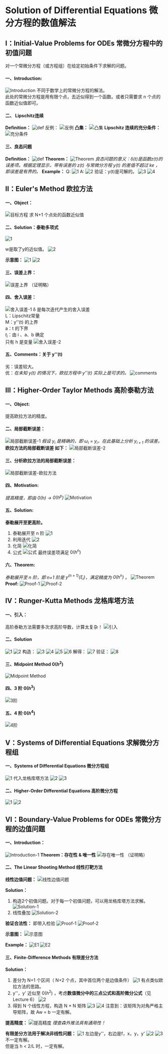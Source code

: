 # Solution of Differential Equations 微分方程的数值解法

## Ⅰ：Initial-Value Problems for ODEs 常微分方程中的初值问题
对一个常微分方程（或方程组）在给定初始条件下求解的问题。
#### 一、Introduction:
![Introduction](ODE-Introduction.png)
不同于数学上的常微分方程的解法。  
此处的常微分方程是用有限个点，去近似得到一个函数。或者只需要求 n 个点的函数近似值即可。
#### 二、 Lipschitz连续
**Definition：**
![def](<ODE-Lipschitz 连续.png>)
反例：
![反例](<ODE-Lipschitz 连续-反例.png>)
**凸集：**
![凸集](ODE-凸集.png)
**Lipschitz 连续的充分条件：**
![充分条件](<ODE-Lipschitz 连续-充分条件.png>)
#### 三、良态问题
**Definition：**
![def](ODE-良态问题定义.png)
**Theorem：**
![Theorem](ODE-良态问题定理.png)
*良态问题的意义：δ(t)是函数z(t)的误差项。根据定理显示，带有误差的 z(t) 与常微分方程 y(t) 的差值不超过 ke ，即误差是有界的。*
**Example：**
Q:
![1](ODE-良态问题-E1.png)
A:
![2](ODE-良态问题-E2.png)
验证：y(t)是可解的。
![3](ODE-良态问题-E3.png)
![4](ODE-良态问题-E4.png)

## Ⅱ：Euler's Method 欧拉方法
#### 一、Object：
![目标方程](欧拉方法-目标方程.png)
求 N+1 个点处的函数近似值
#### 二、Solution：泰勒多项式
![1](欧拉方法-1.png)

w是取了y的近似值。
![2](欧拉方法-2.png)

**示意图：**
![1](欧拉方法-示意图-1.png)
![2](欧拉方法-示意图-2.png)

#### 三、误差上界：
![误差上界](欧拉方法-误差上界.png)
（证明略）

#### 四、舍入误差：
![舍入误差-1](欧拉方法-舍入误差-1.png)
δ 是每次迭代产生的舍入误差  
L：Lipschitz常量  
M：y''(t) 的上界  
a：t 的下界  
$t_i$：由 i 、a、b 确定  
只有 h 是变量
![舍入误差-2](欧拉方法-舍入误差-2.png)

#### 五、Comments：关于 y''(t)  
劣：误差较大。  
优：*在未知 y(t) 的情况下，欧拉方程中 y''(t) 实际上是可求的。*
![comments](欧拉方法-分析.png)

## Ⅲ：Higher-Order Taylor Methods 高阶泰勒方法
#### 一、Object:
提高欧拉方法的精度。

#### 二、局部截断误差：
![局部截断误差-1](高阶泰勒-局部截断误差定义-1.png)
*假设 $y_i$ 是精确的，即 $ω_i$ = $y_i$，在此基础上分析 $y_{i+1}$ 的误差。*  
**欧拉方法的局部截断误差 如下：**
![局部截断误差-2](高阶泰勒-局部截断误差定义-2.png)


#### 三、分析欧拉方法的局部截断误差：
![局部截断误差-欧拉方法](高阶泰勒-局部截断误差-欧拉方法.png)

#### 四、Motivation:
*提高精度，即由 $0(h)$ -> $0(h^p)$*
![Motivation](高阶泰勒-Motivation.png)


#### 五、Solution:
**泰勒展开至更高阶。**
1. 泰勒展开至 n 阶
![1](高阶泰勒-Solution-1.png)
2. 利用迭代
![2](高阶泰勒-Solution-2.png)
3. 化简
![化简](高阶泰勒-化简.png)
4. 公式
![公式](高阶泰勒-公式.png)
最终误差项满足 $0(h^n)$
#### 六、Theorem:
*泰勒展开至 n 阶，即 n+1 阶是 $y^{(n+1)}(ξ_i)$，满足精度为 $0(h^n)$ 。*
![Theorem](高阶泰勒-Theorem.png)
**Proof:**
![Proof-1](高阶泰勒-Theorem-Proof-1.png)
![Proof-2](高阶泰勒-Theorem-Proof-2.png)


## Ⅳ：Runger-Kutta Methods 龙格库塔方法
#### 一、引入：
高阶泰勒方法需要多次求高阶导数，计算太复杂！
![引入](龙格库塔方法-引入.png)

#### 二、Solution
![1](龙格库塔方法-1.png)
![2](龙格库塔方法-2.png)
构造：
![3](龙格库塔方法-3.png)
![4](龙格库塔方法-4.png)
![5](龙格库塔方法-5.png)
![6](龙格库塔方法-6.png)
解得：
![7](龙格库塔方法-7.png)
验证：
![8](龙格库塔方法-8.png)

#### 三、Midpoint Method $0(h^2)$
![Midpoint Method](<龙格库塔方法-Midpoint Method.png>)

#### 四、3 阶 $0(h^3)$
![3阶](龙格库塔方法-3阶.png)

#### 五、4 阶 $0(h^4)$
![4阶](龙格库塔方法-4阶.png)

## Ⅴ：Systems of Differential Equations 求解微分方程组

#### 一、Systems of Differential Equations 微分方程组
![1](微分方程组-1.png)
代入龙格库塔方法
![2](微分方程组-2.png)
![3](微分方程组-3.png)

#### 二、Higher-Order Differential Equations 高阶微分方程
![1](高阶微分方程-1.png)
![2](高阶微分方程-2.png)

## Ⅵ：Boundary-Value Problems for ODEs 常微分方程的边值问题

#### 一、Introduction：
![Introduction-1](边值问题-Introduction-1.png)
**Theorem：存在性 & 唯一性**
![存在唯一性](边值问题-Introduction-存在唯一性.png)
（证明略）

#### 二、The Linear Shooting Method 线性打靶方法
**线性边值问题：**
![线性边值问题](线性打靶方法-线性边值问题-1.png)

**Solution：**
1. 构造2个初值问题。对于每一个初值问题，可以用龙格库塔方法求解。
![Solution-1](线性打靶方法-1.png)
2. 线性叠加
![Solution-2](线性打靶方法-2.png)

**验证合法性：**
即带入检验
![Proof-1](线性打靶方法-Proof-1.png)
![Proof-2](线性打靶方法-Proof-2.png)

**示意图：**
![示意图](线性打靶方法-示意图.png)

**Example：**
![E1](线性打靶方法-E1.png)
![E2](线性打靶方法-E2.png)

#### 三、Finite-Difference Methods 有限差分方法
**Solution：**
1. 差分为 N+1 个区间（ N+2 个点，其中首位两个是边值条件）
![1](有限分差方法-1.png)
有点类似欧拉方法的思路。
2. y''，y' 近似至 $0(h^2)$  ，考虑**数值微分中的三点公式和高阶微分公式**（见Lecture 6）
![2](有限分差方法-2.png)
3. 得到 N 个线性方程，构造 N $\times$ N 矩阵
![3](有限分差方法-3.png)
![4](有限分差方法-4.png)
注意到：该矩阵为对角严格主导矩阵，故 Aw = b 一定有解。

**提高精度：**
![提高精度](有限分差方法-提高精度.png)
*理查森外推法具有通用性！*

**有限差分方法用于解决非线性问题：**
![1](有限分差方法-非线性问题-1.png)
左边是y''，右边是f，x，y，y'
![2](有限分差方法-非线性问题-2.png)
![3](有限分差方法-非线性问题-3.png)
不一定有解。  
但是当 h < 2/L 时，一定有解。
